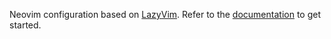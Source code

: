 Neovim configuration based on [LazyVim](https://github.com/LazyVim/LazyVim).
Refer to the [documentation](https://lazyvim.github.io/installation) to get started.
